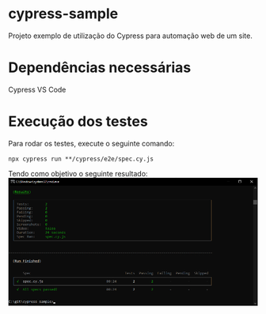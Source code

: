 # cypress-sample

Projeto exemplo de utilização do Cypress para automação web de um site.

# Dependências necessárias

Cypress
VS Code

# Execução dos testes

Para rodar os testes, execute o seguinte comando:

```
npx cypress run **/cypress/e2e/spec.cy.js
```

Tendo como objetivo o seguinte resultado:
![alt text](image.png)

